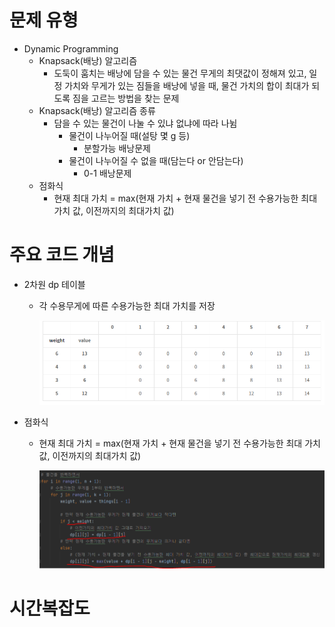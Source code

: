# 문제 유형
- Dynamic Programming
    - Knapsack(배낭) 알고리즘 
      - 도둑이 훔치는 배낭에 담을 수 있는 물건 무게의 최댓값이 정해져 있고, 일정 가치와 무게가 있는 짐들을 배낭에 넣을 때, 물건 가치의 합이 최대가 되도록 짐을 고르는 방법을 찾는 문제
    - Knapsack(배낭) 알고리즘 종류
      - 담을 수 있는 물건이 나눌 수 있냐 없냐에 따라 나뉨
        - 물건이 나누어질 때(설탕 몇 g 등)
          - 분할가능 배낭문제
        - 물건이 나누어질 수 없을 때(담는다 or 안담는다)
          - 0-1 배낭문제
    - 점화식
      - 현재 최대 가치 = max(현재 가치 + 현재 물건을 넣기 전 수용가능한 최대 가치 값, 이전까지의 최대가치 값)

# 주요 코드 개념
- 2차원 dp 테이블
  - 각 수용무게에 따른 수용가능한 최대 가치를 저장
    
    ![img.png](../../../이미지/평범한배낭_1.png)

- 점화식
  - 현재 최대 가치 = max(현재 가치 + 현재 물건을 넣기 전 수용가능한 최대 가치 값, 이전까지의 최대가치 값)

    ![img_1.png](../../../이미지/평범한배낭_2.png)

# 시간복잡도 